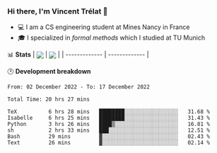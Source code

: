### Hi there, I'm Vincent Trélat 👋
 - 💻 I am a CS engineering student at Mines Nancy in France
 - 🎓 I specialized in *formal methods* which I studied at TU Munich

📊 **Stats**
| <img align="center" src="https://github-readme-stats.vercel.app/api?username=VTrelat&show_icons=true&include_all_commits=true&theme=tokyonight&hide_border=true" /> | <img align="center" src="https://github-readme-stats.vercel.app/api/top-langs/?username=VTrelat&layout=compact&theme=tokyonight&hide_border=true&exclude_repo=ElevatorSimulator" /> |
| ------------- | ------------- |

🕑 **Development breakdown**
<!--START_SECTION:waka-->

```text
From: 02 December 2022 - To: 17 December 2022

Total Time: 20 hrs 27 mins

TeX          6 hrs 28 mins   ████████░░░░░░░░░░░░░░░░░   31.68 %
Isabelle     6 hrs 25 mins   ████████░░░░░░░░░░░░░░░░░   31.43 %
Python       3 hrs 26 mins   ████▒░░░░░░░░░░░░░░░░░░░░   16.81 %
sh           2 hrs 33 mins   ███░░░░░░░░░░░░░░░░░░░░░░   12.51 %
Bash         29 mins         ▓░░░░░░░░░░░░░░░░░░░░░░░░   02.43 %
Text         26 mins         ▓░░░░░░░░░░░░░░░░░░░░░░░░   02.14 %
```

<!--END_SECTION:waka-->
